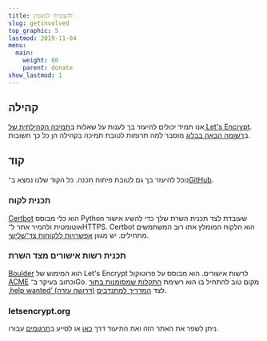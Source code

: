 ```yaml
---
title: להצטרף למאמץ
slug: getinvolved
top_graphic: 5
lastmod: 2019-11-04
menu:
  main:
    weight: 60
    parent: donate
show_lastmod: 1
---
```



## קהילה

אנו תמיד יכולים להיעזר בך לענות על שאלות ב[תמיכה הקהילתית של Let's Encrypt](https://community.letsencrypt.org/). ב[רשומה הבאה בבלוג](/2015/08/13/lets-encrypt-community-support.html) מוסבר למה תרומות לטובת תמיכה בקהילה הן כל כך חשובות.

## קוד

נוכל להיעזר בך גם לטובת פיתוח תכנה. כל הקוד שלנו נמצא ב־[GitHub](https://github.com/letsencrypt/).

### תכנית לקוח

[Certbot](https://github.com/certbot/certbot) הוא כלי מבוסס Python שעובדת לצד תכנית השרת שלך כדי להשיג אישור אוטומטית ולהמיר אתר ל־HTTPS. Certbot הוא הלקוח המומלץ אתו רוב המשתמשים מתחילים. יש מגוון [אפשרויות ללקוחות צד־שלישי](/docs/client-options).

### תכנית רשות אישורים מצד השרת

[Boulder](https://github.com/letsencrypt/boulder) הוא המימוש של Let's Encrypt לרשות אישורים. הוא מבוסס על פרוטוקול [ACME](https://tools.ietf.org/html/rfc8555) וכתוב בעיקר ב־Go. מקום טוב להתחיל בו הוא רשימת [התקלות שמסומנות בתור ‚help wanted’ (דרושה עזרה)](https://github.com/letsencrypt/boulder/labels/help%20wanted) לצד [המדריך למתנדבים](https://github.com/letsencrypt/boulder/blob/main/docs/CONTRIBUTING.md).

### letsencrypt.org

ניתן לשפר את האתר הזה ואת התיעוד דרך [כאן](https://github.com/letsencrypt/website) או לסייע ב[תרגומים](https://crowdin.com/project/lets-encrypt-website) עבורו.
